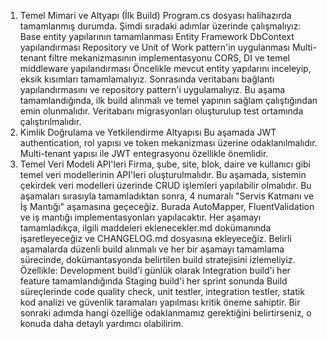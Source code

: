 1. Temel Mimari ve Altyapı (İlk Build)
Program.cs dosyası halihazırda tamamlanmış durumda. Şimdi sıradaki adımlar üzerinde çalışmalıyız:
Base entity yapılarının tamamlanması
Entity Framework DbContext yapılandırması
Repository ve Unit of Work pattern'in uygulanması
Multi-tenant filtre mekanizmasının implementasyonu
CORS, DI ve temel middleware yapılandırması
Öncelikle mevcut entity yapılarını inceleyip, eksik kısımları tamamlamalıyız. Sonrasında veritabanı bağlantı yapılandırmasını ve repository pattern'i uygulamalıyız.
Bu aşama tamamlandığında, ilk build alınmalı ve temel yapının sağlam çalıştığından emin olunmalıdır. Veritabanı migrasyonları oluşturulup test ortamında çalıştırılmalıdır.
2. Kimlik Doğrulama ve Yetkilendirme Altyapısı
Bu aşamada JWT authentication, rol yapısı ve token mekanizması üzerine odaklanılmalıdır. Multi-tenant yapısı ile JWT entegrasyonu özellikle önemlidir.
3. Temel Veri Modeli API'leri
Firma, şube, site, blok, daire ve kullanıcı gibi temel veri modellerinin API'leri oluşturulmalıdır. Bu aşamada, sistemin çekirdek veri modelleri üzerinde CRUD işlemleri yapılabilir olmalıdır.
Bu aşamaları sırasıyla tamamladıktan sonra, 4 numaralı "Servis Katmanı ve İş Mantığı" aşamasına geçeceğiz. Burada AutoMapper, FluentValidation ve iş mantığı implementasyonları yapılacaktır.
Her aşamayı tamamladıkça, ilgili maddeleri eklenecekler.md dokümanında işaretleyeceğiz ve CHANGELOG.md dosyasına ekleyeceğiz.
Belirli aşamalarda düzenli build alınmalı ve her bir aşamayı tamamlama sürecinde, dokümantasyonda belirtilen build stratejisini izlemeliyiz. Özellikle:
Development build'i günlük olarak
Integration build'i her feature tamamlandığında
Staging build'i her sprint sonunda
Build süreçlerinde code quality check, unit testler, integration testler, statik kod analizi ve güvenlik taramaları yapılması kritik öneme sahiptir.
Bir sonraki adımda hangi özelliğe odaklanmamız gerektiğini belirtirseniz, o konuda daha detaylı yardımcı olabilirim.